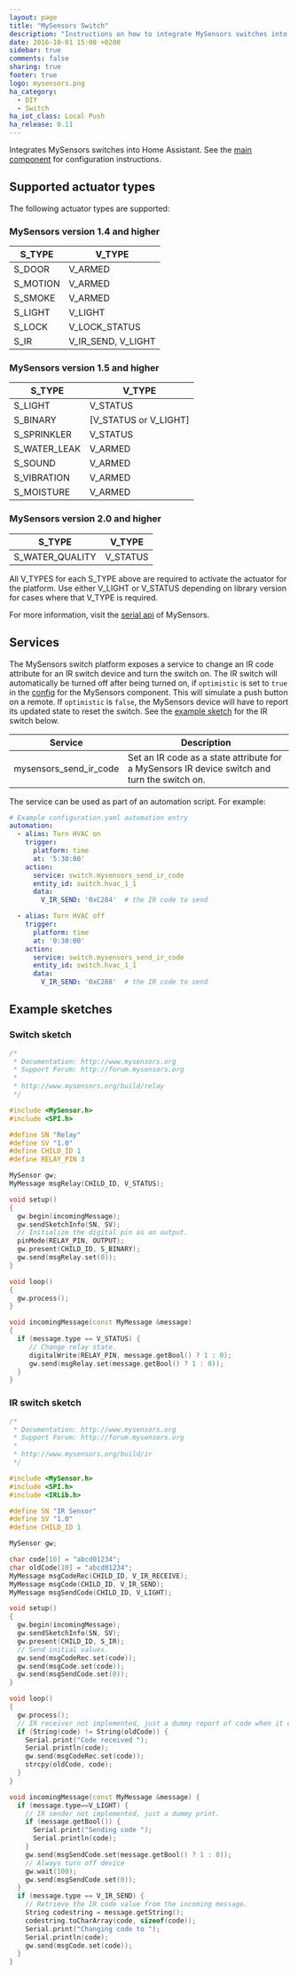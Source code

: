 ```yaml
---
layout: page
title: "MySensors Switch"
description: "Instructions on how to integrate MySensors switches into Home Assistant."
date: 2016-10-01 15:00 +0200
sidebar: true
comments: false
sharing: true
footer: true
logo: mysensors.png
ha_category:
  - DIY
  - Switch
ha_iot_class: Local Push
ha_release: 0.11
---
```


Integrates MySensors switches into Home Assistant. See the [main component] for configuration instructions.

## Supported actuator types

The following actuator types are supported:

### MySensors version 1.4 and higher

S_TYPE   | V_TYPE
---------|-------------------
S_DOOR   | V_ARMED
S_MOTION | V_ARMED
S_SMOKE  | V_ARMED
S_LIGHT  | V_LIGHT
S_LOCK   | V_LOCK_STATUS
S_IR     | V_IR_SEND, V_LIGHT

### MySensors version 1.5 and higher

S_TYPE       | V_TYPE
-------------|----------------------
S_LIGHT      | V_STATUS
S_BINARY     | [V_STATUS or V_LIGHT]
S_SPRINKLER  | V_STATUS
S_WATER_LEAK | V_ARMED
S_SOUND      | V_ARMED
S_VIBRATION  | V_ARMED
S_MOISTURE   | V_ARMED

### MySensors version 2.0 and higher

S_TYPE          | V_TYPE
----------------|---------
S_WATER_QUALITY | V_STATUS

All V_TYPES for each S_TYPE above are required to activate the actuator for the platform. Use either V_LIGHT or V_STATUS depending on library version for cases where that V_TYPE is required.

For more information, visit the [serial api] of MySensors.

## Services

The MySensors switch platform exposes a service to change an IR code attribute for an IR switch device and turn the switch on. The IR switch will automatically be turned off after being turned on, if `optimistic` is set to `true` in the [config](/components/mysensors/#configuration) for the MySensors component. This will simulate a push button on a remote. If `optimistic` is `false`, the MySensors device will have to report its updated state to reset the switch. See the [example sketch](#ir-switch-sketch) for the IR switch below.

| Service | Description |
| ------- | ----------- |
| mysensors_send_ir_code | Set an IR code as a state attribute for a MySensors IR device switch and turn the switch on.|

The service can be used as part of an automation script. For example:

```yaml
# Example configuration.yaml automation entry
automation:
  - alias: Turn HVAC on
    trigger:
      platform: time
      at: '5:30:00'
    action:
      service: switch.mysensors_send_ir_code
      entity_id: switch.hvac_1_1
      data:
        V_IR_SEND: '0xC284'  # the IR code to send

  - alias: Turn HVAC off
    trigger:
      platform: time
      at: '0:30:00'
    action:
      service: switch.mysensors_send_ir_code
      entity_id: switch.hvac_1_1
      data:
        V_IR_SEND: '0xC288'  # the IR code to send
```

## Example sketches

### Switch sketch

```cpp
/*
 * Documentation: http://www.mysensors.org
 * Support Forum: http://forum.mysensors.org
 *
 * http://www.mysensors.org/build/relay
 */

#include <MySensor.h>
#include <SPI.h>

#define SN "Relay"
#define SV "1.0"
#define CHILD_ID 1
#define RELAY_PIN 3

MySensor gw;
MyMessage msgRelay(CHILD_ID, V_STATUS);

void setup()
{
  gw.begin(incomingMessage);
  gw.sendSketchInfo(SN, SV);
  // Initialize the digital pin as an output.
  pinMode(RELAY_PIN, OUTPUT);
  gw.present(CHILD_ID, S_BINARY);
  gw.send(msgRelay.set(0));
}

void loop()
{
  gw.process();
}

void incomingMessage(const MyMessage &message)
{
  if (message.type == V_STATUS) {
     // Change relay state.
     digitalWrite(RELAY_PIN, message.getBool() ? 1 : 0);
     gw.send(msgRelay.set(message.getBool() ? 1 : 0));
  }
}
```

### IR switch sketch

```cpp
/*
 * Documentation: http://www.mysensors.org
 * Support Forum: http://forum.mysensors.org
 *
 * http://www.mysensors.org/build/ir
 */

#include <MySensor.h>
#include <SPI.h>
#include <IRLib.h>

#define SN "IR Sensor"
#define SV "1.0"
#define CHILD_ID 1

MySensor gw;

char code[10] = "abcd01234";
char oldCode[10] = "abcd01234";
MyMessage msgCodeRec(CHILD_ID, V_IR_RECEIVE);
MyMessage msgCode(CHILD_ID, V_IR_SEND);
MyMessage msgSendCode(CHILD_ID, V_LIGHT);

void setup()
{
  gw.begin(incomingMessage);
  gw.sendSketchInfo(SN, SV);
  gw.present(CHILD_ID, S_IR);
  // Send initial values.
  gw.send(msgCodeRec.set(code));
  gw.send(msgCode.set(code));
  gw.send(msgSendCode.set(0));
}

void loop()
{
  gw.process();
  // IR receiver not implemented, just a dummy report of code when it changes
  if (String(code) != String(oldCode)) {
    Serial.print("Code received ");
    Serial.println(code);
    gw.send(msgCodeRec.set(code));
    strcpy(oldCode, code);
  }
}

void incomingMessage(const MyMessage &message) {
  if (message.type==V_LIGHT) {
    // IR sender not implemented, just a dummy print.
    if (message.getBool()) {
      Serial.print("Sending code ");
      Serial.println(code);
    }
    gw.send(msgSendCode.set(message.getBool() ? 1 : 0));
    // Always turn off device
    gw.wait(100);
    gw.send(msgSendCode.set(0));
  }
  if (message.type == V_IR_SEND) {
    // Retrieve the IR code value from the incoming message.
    String codestring = message.getString();
    codestring.toCharArray(code, sizeof(code));
    Serial.print("Changing code to ");
    Serial.println(code);
    gw.send(msgCode.set(code));
  }
}
```

[main component]: /components/mysensors/
[serial api]: http://www.mysensors.org/download
